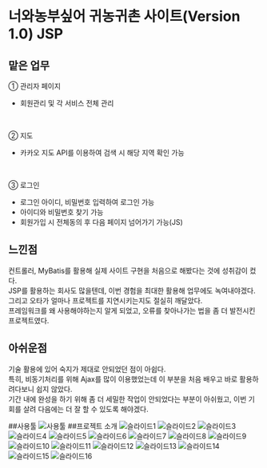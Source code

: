 # 너와농부싶어 귀농귀촌 사이트(Version 1.0) JSP

## 맡은 업무
① 관리자 페이지
  - 회원관리 및 각 서비스 전체 관리
  <br>
  
② 지도
  - 카카오 지도 API를 이용하여 검색 시 해당 지역 확인 가능
  <br>
  
③ 로그인
  - 로그인 아이디, 비밀번호 입력하여 로그인 가능
  - 아이디와 비밀번호 찾기 가능
  - 회원가입 시 전체동의 후 다음 페이지 넘어가기 가능(JS)
  
  
## 느낀점
컨트롤러, MyBatis를 활용해 실제 사이트 구현을 처음으로 해봤다는 것에 성취감이 컸다. <br>
JSP를 활용하는 회사도 많을텐데, 이번 경험을 최대한 활용해 업무에도 녹여내야겠다. <br>
그리고 오타가 얼마나 프로젝트를 지연시키는지도 절실히 깨달았다. <br>
프레임워크를 왜 사용해야하는지 알게 되었고, 오류를 찾아나가는 법을 좀 더 발전시킨 프로젝트였다.

## 아쉬운점
기술 활용에 있어 숙지가 제대로 안되었던 점이 아쉽다. <br>
특히, 비동기처리를 위해 Ajax를 많이 이용했었는데 이 부분을 처음 배우고 바로 활용하려다보니 쉽지 않았다. <br>
기간 내에 완성을 하기 위해 좀 더 세밀한 작업이 안되었다는 부분이 아쉬웠고, 이번 기회를 살려 다음에는 더 잘 할 수 있도록 해야겠다.

##사용툴
![사용툴](https://raw.githubusercontent.com/ssw4688/codeFarm/master/%EC%82%AC%EC%9A%A9%ED%88%B4.png)
##프로젝트 소개
![슬라이드1](https://raw.githubusercontent.com/ssw4688/codeFarm/master/%EC%8A%AC%EB%9D%BC%EC%9D%B4%EC%8A%A41.png)
![슬라이드2](https://raw.githubusercontent.com/ssw4688/codeFarm/master/%EC%8A%AC%EB%9D%BC%EC%9D%B4%EC%8A%A42.png)
![슬라이드3](https://raw.githubusercontent.com/ssw4688/codeFarm/master/%EC%8A%AC%EB%9D%BC%EC%9D%B4%EC%8A%A43.png)
![슬라이드4](https://raw.githubusercontent.com/ssw4688/codeFarm/master/%EC%8A%AC%EB%9D%BC%EC%9D%B4%EC%8A%A44.png)
![슬라이드5](https://raw.githubusercontent.com/ssw4688/codeFarm/master/%EC%8A%AC%EB%9D%BC%EC%9D%B4%EC%8A%A45.png)
![슬라이드6](https://raw.githubusercontent.com/ssw4688/codeFarm/master/%EC%8A%AC%EB%9D%BC%EC%9D%B4%EC%8A%A46.png)
![슬라이드7](https://raw.githubusercontent.com/ssw4688/codeFarm/master/%EC%8A%AC%EB%9D%BC%EC%9D%B4%EC%8A%A47.png)
![슬라이드8](https://raw.githubusercontent.com/ssw4688/codeFarm/master/%EC%8A%AC%EB%9D%BC%EC%9D%B4%EC%8A%A48.png)
![슬라이드9](https://raw.githubusercontent.com/ssw4688/codeFarm/master/%EC%8A%AC%EB%9D%BC%EC%9D%B4%EC%8A%A49.png)
![슬라이드10](https://raw.githubusercontent.com/ssw4688/codeFarm/master/%EC%8A%AC%EB%9D%BC%EC%9D%B4%EC%8A%A410.png)
![슬라이드11](https://raw.githubusercontent.com/ssw4688/codeFarm/master/%EC%8A%AC%EB%9D%BC%EC%9D%B4%EC%8A%A411.png)
![슬라이드12](https://raw.githubusercontent.com/ssw4688/codeFarm/master/%EC%8A%AC%EB%9D%BC%EC%9D%B4%EC%8A%A412.png)
![슬라이드13](https://raw.githubusercontent.com/ssw4688/codeFarm/master/%EC%8A%AC%EB%9D%BC%EC%9D%B4%EC%8A%A413.png)
![슬라이드14](https://raw.githubusercontent.com/ssw4688/codeFarm/master/%EC%8A%AC%EB%9D%BC%EC%9D%B4%EC%8A%A414.png)
![슬라이드15](https://raw.githubusercontent.com/ssw4688/codeFarm/master/%EC%8A%AC%EB%9D%BC%EC%9D%B4%EC%8A%A415.png)
![슬라이드16](https://raw.githubusercontent.com/ssw4688/codeFarm/master/%EC%8A%AC%EB%9D%BC%EC%9D%B4%EC%8A%A416.png)
